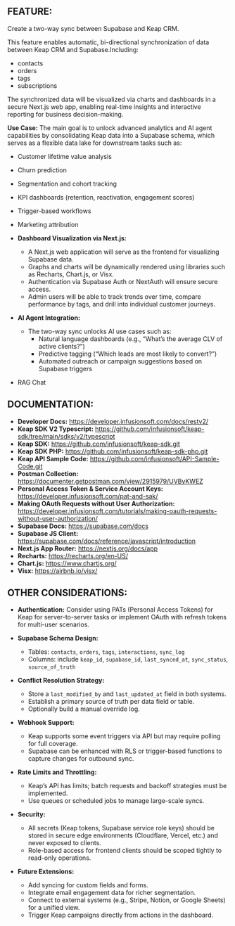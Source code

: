 ## FEATURE:

Create a two-way sync between Supabase and Keap CRM.

This feature enables automatic, bi-directional synchronization of data between Keap CRM and Supabase.Including: 
- contacts
- orders
- tags
- subscriptions

The synchronized data will be visualized via charts and dashboards in a secure Next.js web app, enabling real-time insights and interactive reporting for business decision-making.

**Use Case:** The main goal is to unlock advanced analytics and AI agent capabilities by consolidating Keap data into a Supabase schema, which serves as a flexible data lake for downstream tasks such as:
  - Customer lifetime value analysis
  - Churn prediction
  - Segmentation and cohort tracking
  - KPI dashboards (retention, reactivation, engagement scores)
  - Trigger-based workflows
  - Marketing attribution

- **Dashboard Visualization via Next.js:**
  - A Next.js web application will serve as the frontend for visualizing Supabase data.
  - Graphs and charts will be dynamically rendered using libraries such as Recharts, Chart.js, or Visx.
  - Authentication via Supabase Auth or NextAuth will ensure secure access.
  - Admin users will be able to track trends over time, compare performance by tags, and drill into individual customer journeys.

- **AI Agent Integration:**
  - The two-way sync unlocks AI use cases such as:
    - Natural language dashboards (e.g., “What’s the average CLV of active clients?”)
    - Predictive tagging (“Which leads are most likely to convert?”)
    - Automated outreach or campaign suggestions based on Supabase triggers

- RAG Chat

## DOCUMENTATION:
- **Developer Docs:** https://developer.infusionsoft.com/docs/restv2/
- **Keap SDK V2 Typescript:** https://github.com/infusionsoft/keap-sdk/tree/main/sdks/v2/typescript
- **Keap SDK:** https://github.com/infusionsoft/keap-sdk.git
- **Keap SDK PHP:** https://github.com/infusionsoft/keap-sdk-php.git
- **Keap API Sample Code:** https://github.com/infusionsoft/API-Sample-Code.git
- **Postman Collection:** https://documenter.getpostman.com/view/2915979/UVByKWEZ
- **Personal Access Token & Service Account Keys:** https://developer.infusionsoft.com/pat-and-sak/
- **Making OAuth Requests without User Authorization:** https://developer.infusionsoft.com/tutorials/making-oauth-requests-without-user-authorization/
- **Supabase Docs:** https://supabase.com/docs
- **Supabase JS Client:** https://supabase.com/docs/reference/javascript/introduction
- **Next.js App Router:** https://nextjs.org/docs/app
- **Recharts:** https://recharts.org/en-US/
- **Chart.js:** https://www.chartjs.org/
- **Visx:** https://airbnb.io/visx/

## OTHER CONSIDERATIONS:

- **Authentication:** Consider using PATs (Personal Access Tokens) for Keap for server-to-server tasks or implement OAuth with refresh tokens for multi-user scenarios.

- **Supabase Schema Design:** 
  - Tables: `contacts`, `orders`, `tags`, `interactions`, `sync_log`
  - Columns: include `keap_id`, `supabase_id`, `last_synced_at`, `sync_status`, `source_of_truth`

- **Conflict Resolution Strategy:**
  - Store a `last_modified_by` and `last_updated_at` field in both systems.
  - Establish a primary source of truth per data field or table.
  - Optionally build a manual override log.

- **Webhook Support:**
  - Keap supports some event triggers via API but may require polling for full coverage.
  - Supabase can be enhanced with RLS or trigger-based functions to capture changes for outbound sync.

- **Rate Limits and Throttling:**
  - Keap’s API has limits; batch requests and backoff strategies must be implemented.
  - Use queues or scheduled jobs to manage large-scale syncs.

- **Security:**
  - All secrets (Keap tokens, Supabase service role keys) should be stored in secure edge environments (Cloudflare, Vercel, etc.) and never exposed to clients.
  - Role-based access for frontend clients should be scoped tightly to read-only operations.

- **Future Extensions:**
  - Add syncing for custom fields and forms.
  - Integrate email engagement data for richer segmentation.
  - Connect to external systems (e.g., Stripe, Notion, or Google Sheets) for a unified view.
  - Trigger Keap campaigns directly from actions in the dashboard.